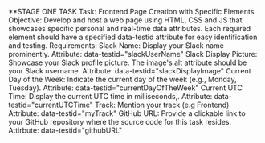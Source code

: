 **STAGE ONE TASK
Task: Frontend Page Creation with Specific Elements
Objective: Develop and host a web page using HTML, CSS and JS that showcases specific personal and real-time data attributes. Each required element should have a specified data-testid attribute for easy identification and testing.
Requirements:
Slack Name:
Display your Slack name prominently.
Attribute: data-testid="slackUserName"
Slack Display Picture:
Showcase your Slack profile picture.
The image's alt attribute should be your Slack username.
Attribute: data-testid="slackDisplayImage"
Current Day of the Week:
Indicate the current day of the week (e.g., Monday, Tuesday).
Attribute: data-testid="currentDayOfTheWeek"
Current UTC Time:
Display the current UTC time in milliseconds,.
Attribute: data-testid="currentUTCTime"
Track:
Mention your track (e.g Frontend).
Attribute: data-testid="myTrack"
GitHub URL:
Provide a clickable link to your GitHub repository where the source code for this task resides.
Attirbute: data-testid="githubURL"
